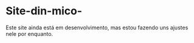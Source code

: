 # Site-din-mico-
Este site ainda está em desenvolvimento, mas estou fazendo uns ajustes nele por enquanto.
